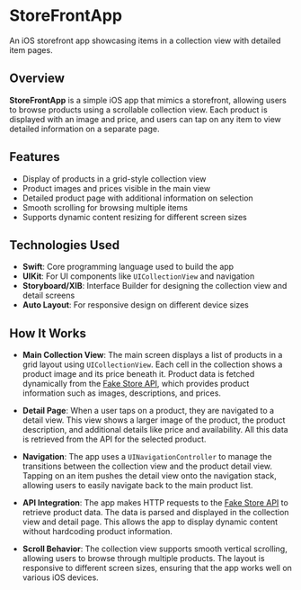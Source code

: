 # StoreFrontApp
An iOS storefront app showcasing items in a collection view with detailed item pages.

## Overview
**StoreFrontApp** is a simple iOS app that mimics a storefront, allowing users to browse products using a scrollable collection view. Each product is displayed with an image and price, and users can tap on any item to view detailed information on a separate page.

## Features
- Display of products in a grid-style collection view
- Product images and prices visible in the main view
- Detailed product page with additional information on selection
- Smooth scrolling for browsing multiple items
- Supports dynamic content resizing for different screen sizes

## Technologies Used
- **Swift**: Core programming language used to build the app
- **UIKit**: For UI components like `UICollectionView` and navigation
- **Storyboard/XIB**: Interface Builder for designing the collection view and detail screens
- **Auto Layout**: For responsive design on different device sizes

## How It Works

- **Main Collection View**: The main screen displays a list of products in a grid layout using `UICollectionView`. Each cell in the collection shows a product image and its price beneath it. Product data is fetched dynamically from the [Fake Store API](https://fakestoreapi.com/products), which provides product information such as images, descriptions, and prices.
  
- **Detail Page**: When a user taps on a product, they are navigated to a detail view. This view shows a larger image of the product, the product description, and additional details like price and availability. All this data is retrieved from the API for the selected product.

- **Navigation**: The app uses a `UINavigationController` to manage the transitions between the collection view and the product detail view. Tapping on an item pushes the detail view onto the navigation stack, allowing users to easily navigate back to the main product list.

- **API Integration**: The app makes HTTP requests to the [Fake Store API](https://fakestoreapi.com/products) to retrieve product data. The data is parsed and displayed in the collection view and detail page. This allows the app to display dynamic content without hardcoding product information.

- **Scroll Behavior**: The collection view supports smooth vertical scrolling, allowing users to browse through multiple products. The layout is responsive to different screen sizes, ensuring that the app works well on various iOS devices.
